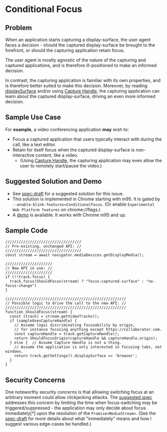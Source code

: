# Conditional Focus

## Problem
When an application starts capturing a display-surface, the user agent faces a decision - should the captured display-surface be brought to the forefront, or should the capturing application retain focus.

The user agent is mostly agnostic of the nature of the capturing and captured applications, and is therefore ill-positioned to make an informed decision.

In contrast, the capturing application is familiar with its own properties, and is therefore better suited to make this decision. Moreover, by reading [displaySurface](https://www.w3.org/TR/screen-capture/#dom-mediatrackconstraintset-displaysurface) and/or using [Capture Handle](https://wicg.github.io/capture-handle/), the capturing application can learn about the captured display-surface, driving an even more informed decision.

## Sample Use Case
For **example**, a video conferencing application **may** wish to:
* Focus a captured application that users typically interact with during the call, like a text editor.
* Retain for itself focus when the captured display-surface is non-interactive content, like a video.
  * (Using [Capture Handle](https://wicg.github.io/capture-handle/), the capturing application may even allow the user to remotely start/pause the video.)

## Suggested Solution and Demo
* See [spec-draft](https://eladalon1983.github.io/conditional-focus/index.html) for a suggested solution for this issue.
* This solution is implemented in Chrome starting with m95. It is gated by `--enable-blink-features=ConditionalFocus`. (Or enable `Experimental Web Platform features` on chrome://flags.)
* A [demo](https://eladalon1983.github.io/conditional-focus/demo/) is available. It works with Chrome m95 and up.

## Sample Code
```
//////////////////////////////////
// Pre-existing, unchanged API: //
//////////////////////////////////
const stream = await navigator.mediaDevices.getDisplayMedia();

/////////////////////
// New API in use: //
/////////////////////
if (!!track.focus) {
  track.focus(ShouldFocus(stream) ? "focus-captured-surface" : "no-focus-change")
}

//////////////////////////////////////////////////////
// Possible logic to drive the call to the new API: //
//////////////////////////////////////////////////////
function ShouldFocus(stream) {
  const [track] = stream.getVideoTracks();
  if (sampleUsesCaptureHandle) {
    // Assume logic discriminating focusability by origin,
    // for instance focusing anything except https://collaborator.com.
    const captureHandle = track.getCaptureHandle();
    return ShouldFocusOrigin(captureHandle && captureHandle.origin);
  } else {  // Assume Capture Handle is not a thing.
    // Assume the application is only interested in focusing tabs, not windows.
    return track.getSettings().displaySurface == 'browser';
  }
}
```

## Security Concerns
One noteworthy security concerns is that allowing switching focus at an arbitrary moment could allow clickjacking attacks. The [suggested spec](https://eladalon1983.github.io/conditional-focus/index.html) addresses this concern by limiting the time when focus-switching may be triggered/suppressed - the application may only decide about focus immediately[\*] upon the resolution of the `Promise<MediaStream>`. (See the [spec-draft](https://eladalon1983.github.io/conditional-focus/index.html) for more details about what "immediately" means and how I suggest various edge-cases be handled.)
